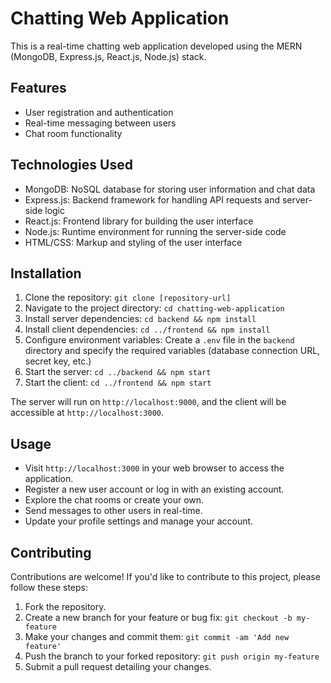 # Chatting Web Application

This is a real-time chatting web application developed using the MERN (MongoDB, Express.js, React.js, Node.js) stack.

## Features

- User registration and authentication
- Real-time messaging between users
- Chat room functionality

## Technologies Used

- MongoDB: NoSQL database for storing user information and chat data
- Express.js: Backend framework for handling API requests and server-side logic
- React.js: Frontend library for building the user interface
- Node.js: Runtime environment for running the server-side code
- HTML/CSS: Markup and styling of the user interface

## Installation

1. Clone the repository: `git clone [repository-url]`
2. Navigate to the project directory: `cd chatting-web-application`
3. Install server dependencies: `cd backend && npm install`
4. Install client dependencies: `cd ../frontend && npm install`
5. Configure environment variables: Create a `.env` file in the `backend` directory and specify the required variables (database connection URL, secret key, etc.)
6. Start the server: `cd ../backend && npm start`
7. Start the client: `cd ../frontend && npm start`

The server will run on `http://localhost:9000`, and the client will be accessible at `http://localhost:3000`.

## Usage

- Visit `http://localhost:3000` in your web browser to access the application.
- Register a new user account or log in with an existing account.
- Explore the chat rooms or create your own.
- Send messages to other users in real-time.
- Update your profile settings and manage your account.

## Contributing

Contributions are welcome! If you'd like to contribute to this project, please follow these steps:

1. Fork the repository.
2. Create a new branch for your feature or bug fix: `git checkout -b my-feature`
3. Make your changes and commit them: `git commit -am 'Add new feature'`
4. Push the branch to your forked repository: `git push origin my-feature`
5. Submit a pull request detailing your changes.
